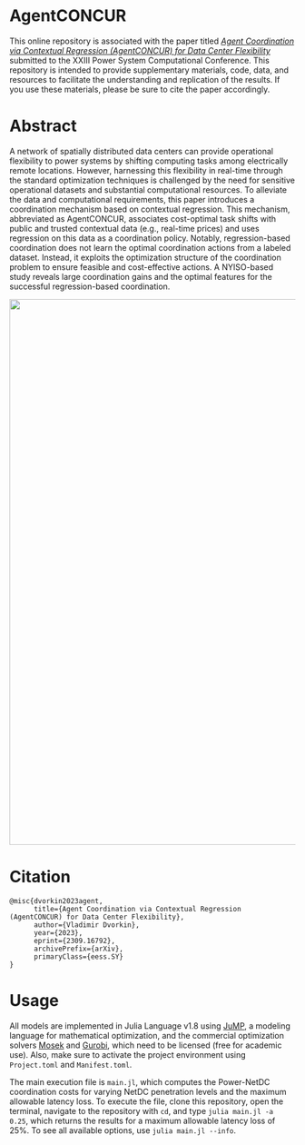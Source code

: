 # AgentCONCUR

This online repository is associated with the paper titled [*Agent Coordination via Contextual Regression (AgentCONCUR) for Data Center Flexibility*](https://arxiv.org/abs/2309.16792) submitted to the XXIII Power System Computational Conference. This repository is intended to provide supplementary materials, code, data, and resources to facilitate the understanding and replication of the results. If you use these materials, please be sure to cite the paper accordingly.

# Abstract 

A network of spatially distributed data centers can provide operational flexibility to power systems by shifting computing tasks among electrically remote locations. However, harnessing this flexibility in real-time through the standard optimization techniques is challenged by the need for sensitive operational datasets and substantial computational resources. To alleviate the data and computational requirements, this paper introduces a coordination mechanism based on contextual regression. This mechanism, abbreviated as AgentCONCUR, associates cost-optimal task shifts with public and trusted contextual data (e.g., real-time prices) and uses regression on this data as a coordination policy. Notably, regression-based coordination does not learn the optimal coordination actions from a labeled dataset. Instead, it exploits the optimization structure of the coordination problem to ensure feasible and cost-effective actions. A NYISO-based study reveals large coordination gains and the optimal features for the successful regression-based coordination.

<img width="961" src="https://github.com/wdvorkin/AgentCONCUR/assets/31773955/dd220b77-86d0-437b-8578-bdcfabb811e9">

# Citation
```
@misc{dvorkin2023agent,
      title={Agent Coordination via Contextual Regression (AgentCONCUR) for Data Center Flexibility}, 
      author={Vladimir Dvorkin},
      year={2023},
      eprint={2309.16792},
      archivePrefix={arXiv},
      primaryClass={eess.SY}
}
```

# Usage

All models are implemented in Julia Language v1.8 using [JuMP](https://github.com/jump-dev/JuMP.jl), a modeling language for mathematical optimization, and the commercial optimization solvers [Mosek](https://github.com/MOSEK/Mosek.jl) and [Gurobi](https://github.com/jump-dev/Gurobi.jl), which need to be licensed (free for academic use). Also, make sure to activate the project environment using `Project.toml` and `Manifest.toml`.

The main execution file is `main.jl`, which computes the Power-NetDC coordination costs for varying NetDC penetration levels and the maximum allowable latency loss. To execute the file, clone this repository, open the terminal, navigate to the repository with `cd`, and type `julia main.jl -a 0.25`, which returns the results for a maximum allowable latency loss of 25%. To see all available options, use `julia main.jl --info`.








